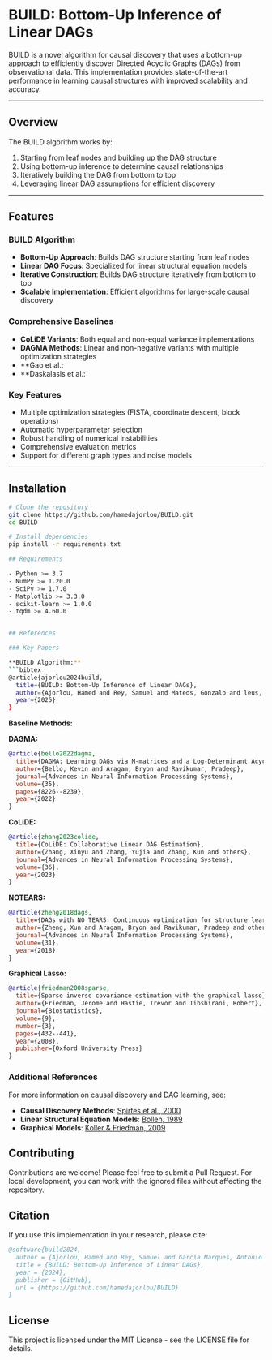 # BUILD: Bottom-Up Inference of Linear DAGs

BUILD is a novel algorithm for causal discovery that uses a bottom-up approach to efficiently discover Directed Acyclic Graphs (DAGs) from observational data. This implementation provides state-of-the-art performance in learning causal structures with improved scalability and accuracy.

---

## Overview

The BUILD algorithm works by:
1. Starting from leaf nodes and building up the DAG structure
2. Using bottom-up inference to determine causal relationships
3. Iteratively building the DAG from bottom to top
4. Leveraging linear DAG assumptions for efficient discovery

---

## Features

### BUILD Algorithm
- **Bottom-Up Approach**: Builds DAG structure starting from leaf nodes  
- **Linear DAG Focus**: Specialized for linear structural equation models  
- **Iterative Construction**: Builds DAG structure iteratively from bottom to top  
- **Scalable Implementation**: Efficient algorithms for large-scale causal discovery  

### Comprehensive Baselines
- **CoLiDE Variants**: Both equal and non-equal variance implementations  
- **DAGMA Methods**: Linear and non-negative variants with multiple optimization strategies  
- **Gao et al.:
- **Daskalasis et al.:
  
### Key Features
- Multiple optimization strategies (FISTA, coordinate descent, block operations)  
- Automatic hyperparameter selection  
- Robust handling of numerical instabilities  
- Comprehensive evaluation metrics  
- Support for different graph types and noise models  

---

## Installation

```bash
# Clone the repository
git clone https://github.com/hamedajorlou/BUILD.git
cd BUILD

# Install dependencies
pip install -r requirements.txt

## Requirements

- Python >= 3.7
- NumPy >= 1.20.0
- SciPy >= 1.7.0
- Matplotlib >= 3.3.0
- scikit-learn >= 1.0.0
- tqdm >= 4.60.0


## References

### Key Papers

**BUILD Algorithm:**
```bibtex
@article{ajorlou2024build,
  title={BUILD: Bottom-Up Inference of Linear DAGs},
  author={Ajorlou, Hamed and Rey, Samuel and Mateos, Gonzalo and leus, Geert and García Marques, Antonio and},
  year={2025}
}
```

**Baseline Methods:**

**DAGMA:**
```bibtex
@article{bello2022dagma,
  title={DAGMA: Learning DAGs via M-matrices and a Log-Determinant Acyclicity Characterization},
  author={Bello, Kevin and Aragam, Bryon and Ravikumar, Pradeep},
  journal={Advances in Neural Information Processing Systems},
  volume={35},
  pages={8226--8239},
  year={2022}
}
```

**CoLiDE:**
```bibtex
@article{zhang2023colide,
  title={CoLiDE: Collaborative Linear DAG Estimation},
  author={Zhang, Xinyu and Zhang, Yujia and Zhang, Kun and others},
  journal={Advances in Neural Information Processing Systems},
  volume={36},
  year={2023}
}
```

**NOTEARS:**
```bibtex
@article{zheng2018dags,
  title={DAGs with NO TEARS: Continuous optimization for structure learning},
  author={Zheng, Xun and Aragam, Bryon and Ravikumar, Pradeep and others},
  journal={Advances in Neural Information Processing Systems},
  volume={31},
  year={2018}
}
```

**Graphical Lasso:**
```bibtex
@article{friedman2008sparse,
  title={Sparse inverse covariance estimation with the graphical lasso},
  author={Friedman, Jerome and Hastie, Trevor and Tibshirani, Robert},
  journal={Biostatistics},
  volume={9},
  number={3},
  pages={432--441},
  year={2008},
  publisher={Oxford University Press}
}
```

### Additional References

For more information on causal discovery and DAG learning, see:

- **Causal Discovery Methods**: [Spirtes et al., 2000](https://doi.org/10.7551/mitpress/1754.001.0001)
- **Linear Structural Equation Models**: [Bollen, 1989](https://doi.org/10.1002/9781118619179)
- **Graphical Models**: [Koller & Friedman, 2009](https://mitpress.mit.edu/9780262013192/)

## Contributing

Contributions are welcome! Please feel free to submit a Pull Request. For local development, you can work with the ignored files without affecting the repository.

## Citation

If you use this implementation in your research, please cite:

```bibtex
@software{build2024,
  author = {Ajorlou, Hamed and Rey, Samuel and García Marques, Antonio and Mateos, Gonzalo},
  title = {BUILD: Bottom-Up Inference of Linear DAGs},
  year = {2024},
  publisher = {GitHub},
  url = {https://github.com/hamedajorlou/BUILD}
}
```

## License

This project is licensed under the MIT License - see the LICENSE file for details.

